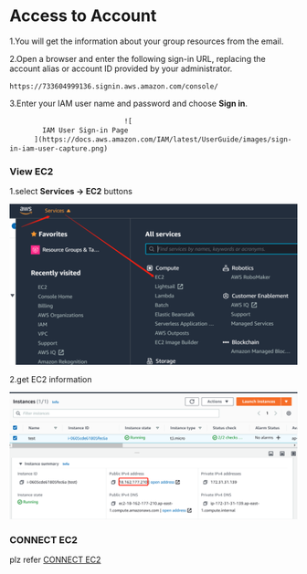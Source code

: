 # Access to Account

1.You will get the information about your group resources from the email.

2.Open a browser and enter the following sign-in URL, replacing the account alias or account ID provided by your administrator.

```markup
https://733604999136.signin.aws.amazon.com/console/
```

3.Enter your IAM user name and password and choose **Sign in**.

                                ![
            IAM User Sign-in Page
          ](https://docs.aws.amazon.com/IAM/latest/UserGuide/images/sign-in-iam-user-capture.png)

### View EC2 <a id="user-sign-in-page"></a>

1.select **Services -&gt; EC2** buttons

![](../../.gitbook/assets/image%20%2864%29.png)

2.get EC2 information

![](../../.gitbook/assets/image%20%2862%29.png)

### CONNECT  EC2 <a id="user-sign-in-page"></a>

plz refer [CONNECT  EC2](sign-ec2-1.md)

 

